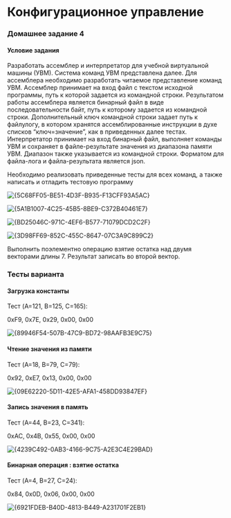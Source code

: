 # Конфигурационное управление

### Домашнее задание 4
#### Условие задания

Разработать ассемблер и интерпретатор для учебной виртуальной машины
(УВМ). Система команд УВМ представлена далее.
Для ассемблера необходимо разработать читаемое представление команд
УВМ. Ассемблер принимает на вход файл с текстом исходной программы, путь к
которой задается из командной строки. Результатом работы ассемблера является
бинарный файл в виде последовательности байт, путь к которому задается из
командной строки. Дополнительный ключ командной строки задает путь к файлулогу, в котором хранятся ассемблированные инструкции в духе списков
“ключ=значение”, как в приведенных далее тестах.
Интерпретатор принимает на вход бинарный файл, выполняет команды УВМ
и сохраняет в файле-результате значения из диапазона памяти УВМ. Диапазон
также указывается из командной строки.
Форматом для файла-лога и файла-результата является json.

Необходимо реализовать приведенные тесты для всех команд, а также
написать и отладить тестовую программу

![{5C68FF05-BE51-4D3F-B935-F13CFF93A5AC}](https://github.com/user-attachments/assets/cd5fd9c7-7963-4c99-873a-42536dbf16d1)



![{5A1B1007-4C25-45B5-8BE9-C372B40461E7}](https://github.com/user-attachments/assets/e8f9239b-b692-4118-9efa-cf8d985036b5)



![{BD25046C-971C-4EF6-B577-71079DCD2C2F}](https://github.com/user-attachments/assets/a0b86c3f-8192-4d66-bd46-597fad003993)



![{3D98FF69-852C-455C-8647-07C3A9C899C2}](https://github.com/user-attachments/assets/b28acbcd-f230-4702-a9b4-6e4b46b51ef8)

Выполнить поэлементно операцию взятие остатка над двумя векторами длины 7. Результат записать во второй вектор.


### Тесты варианта

#### Загрузка константы
Тест (A=121, B=125, C=165):

0xF9, 0x7E, 0x29, 0x00, 0x00

![{89946F54-507B-47C9-BD72-98AAFB3E9C75}](https://github.com/user-attachments/assets/f34b758f-5d7d-4dbd-a7f1-52a57a3d5959)

#### Чтение значения из памяти
Тест (A=18, B=79, C=79):

0x92, 0xE7, 0x13, 0x00, 0x00

![{09E62220-5D11-42E5-AFA1-458DD93847EF}](https://github.com/user-attachments/assets/d1e4d174-e2dc-4b3e-810f-a538284b842e)

#### Запись значения в память
Тест (A=44, B=23, C=341):

0xAC, 0x4B, 0x55, 0x00, 0x00

![{4239C492-0AB3-4166-9C75-A2E3C4E29BAD}](https://github.com/user-attachments/assets/5e4a7c2e-5369-4295-a3cb-aedf5888428b)

#### Бинарная операция : взятие остатка
Тест (A=4, B=27, C=24):

0x84, 0x0D, 0x06, 0x00, 0x00

![{6921FDEB-B40D-4813-B449-A231701F2EB1}](https://github.com/user-attachments/assets/8d385578-a908-4280-b449-b51717c271cb)





